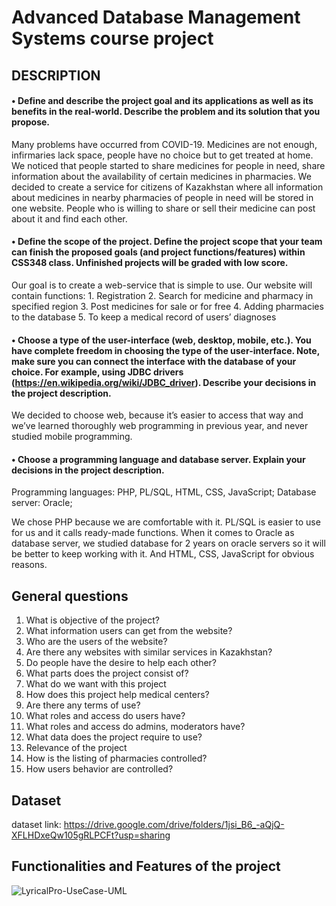 
# Advanced Database Management Systems course project

## DESCRIPTION 

#### • Define and describe the project goal and its applications as well as its benefits in the real-world. Describe the problem and its solution that you propose.


Many problems have occurred from COVID-19. Medicines are not enough, infirmaries lack space, people have no choice but to get treated at home. We noticed that people started to share medicines for people in need, share information about the availability of certain medicines in pharmacies. We decided to create a service for citizens of Kazakhstan where all information about medicines in nearby pharmacies of people in need will be stored in one website. People who is willing to share or sell their medicine can post about it and find each other.


#### • Define the scope of the project. Define the project scope that your team can finish the proposed goals (and project functions/features) within CSS348 class. Unfinished projects will be graded with low score.



Our goal is to create a web-service that is simple to use. Our website will contain functions:
    1. Registration
    2. Search for medicine and pharmacy in specified region
    3. Post medicines for sale or for free
    4. Adding pharmacies to the database
    5. To keep a medical record of users’ diagnoses
    
    
    
#### • Choose a type of the user-interface (web, desktop, mobile, etc.). You have complete freedom in choosing the type of the user-interface. Note, make sure you can connect the interface with the database of your choice. For example, using JDBC drivers (https://en.wikipedia.org/wiki/JDBC_driver). Describe your decisions in the project description.



We decided to choose web, because it’s easier to access that way and we’ve learned thoroughly web programming in previous year, and never studied mobile programming. 


#### • Choose a programming language and database server. Explain your decisions in the project description.


Programming languages: PHP, PL/SQL, HTML, CSS, JavaScript;
Database server: Oracle;

We chose PHP because we are comfortable with it. PL/SQL is easier to use for us and it calls ready-made functions. When it comes to Oracle as database server, we studied database for 2 years on oracle servers so it will be better to keep working with it. And HTML, CSS, JavaScript for obvious reasons.   




## General questions

1. What is objective of the project?
2. What information users can get from the website?
3. Who are the users of the website?
4. Are there any websites with similar services in Kazakhstan?
5. Do people have the desire to help each other?
6. What parts does the project consist of?
7. What do we want with this project
8. How does this project help medical centers?
9. Are there any terms of use?
10. What roles and access do users have?
11. What roles and access do admins, moderators have?
12. What data does the project require to use?
13. Relevance of the project
14. How is the listing of pharmacies controlled?
15. How users behavior are controlled?



## Dataset
dataset link:   https://drive.google.com/drive/folders/1jsi_B6_-aQjQ-XFLHDxeQw105gRLPCFt?usp=sharing

## Functionalities and Features of the project

![LyricalPro-UseCase-UML](https://user-images.githubusercontent.com/55057073/109030730-419c7a00-76ee-11eb-984a-11430246f27c.png)



